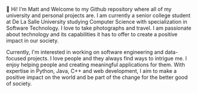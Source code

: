 👋 Hi! I'm Matt and Welcome to my Github repository where all of my university and personal projects are. I am currently a senior college student at De La Salle University studying Computer Science with specialization in Software Technology. I love to take photographs and travel. I am passionate about technology and its capabilities it has to offer to create a positive impact in our society.

Currently, I'm interested in working on software engineering and data-focused projects. I love people and they always find ways to intrigue me. I enjoy helping people and creating meaningful applications for them. With expertise in Python, Java, C++ and web development, I aim to make a positive impact on the world and be part of the change for the better good of society.

